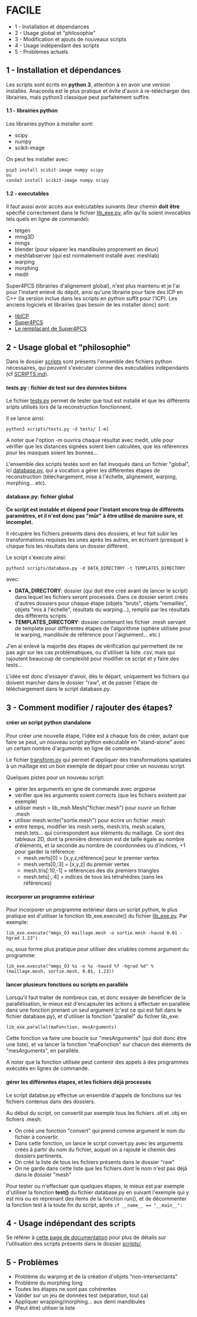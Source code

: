 # FACILE

* 1 - Installation et dépendances
* 2 - Usage global et "philosophie"
* 3 - Modification et ajouts de nouveaux scripts
* 4 - Usage indépendant des scripts
* 5 - Problèmes actuels


## 1 - Installation et dépendances

Les scripts sont écrits en **python 3**, attention à en avoir une version installée. Anaconda est le plus pratique et évite d'avoir à re-télécharger des librairies, mais python3 classique peut parfaitement suffire.

#### 1.1 - librairies python

Les librairies python à installer sont:
* scipy
* numpy
* scikit-image

On peut les installer avec:
```
pip3 install scikit-image numpy scipy
ou
conda3 install scikit-image numpy scipy
```

#### 1.2 - executables

Il faut aussi avoir accès aux exécutables suivants (leur chemin **doit être** spécifié correctement dans le fichier [lib_exe.py](scripts/lib_exe.py), afin qu'ils soient invocables tels quels en ligne de commande):
* tetgen
* mmg3D
* mmgs
* blender (pour séparer les mandibules proprement en deux)
* meshlabserver (qui est normalement installé avec meshlab)
* warping
* morphing
* medit

Super4PCS (librairies d'alignement global), n'est plus maintenu et je l'ai pour l'instant enlevé du dépôt, ainsi qu'une librairie pour faire des ICP en C++ (la version inclue dans les scripts en python suffit pour l'ICP).
Les anciens logiciels et librairies (pas besoin de les installer donc) sont:
* [libICP](https://github.com/symao/libicp)
* [Super4PCS](https://github.com/nmellado/Super4PCS)
* [Le remplaçant de Super4PCS](https://github.com/STORM-IRIT/OpenGR)

## 2 - Usage global et "philosophie"

Dans le dossier [scripts](scripts/) sont présents l'ensemble des fichiers python nécessaires, qui peuvent s'exécuter comme des exécutables indépendants (cf [SCRIPTS.md](scripts.md)).

#### tests.py : fichier de test sur des données bidons

Le fichier [tests.py](scripts/tests.py) permet de tester que tout est installé et que les différents sripts utilisés lors de la reconstruction fonctionnent.

Il se lance ainsi:
```
python3 scripts/tests.py -d tests/ [-m]
```
A noter que l'option -m ouvrira chaque résultat avec medit, utile pour vérifier que les distances signées soient bien calculées, que les références pour les masques soient les bonnes...

L'ensemble des scripts testés sont en fait invoqués dans un fichier "global", ici [database.py](scripts/database.py), qui a vocation a gérer les différentes étapes de reconstruction (téléchargement, mise à l'échelle, alignement, warping, morphing... etc).

#### database.py: fichier global

**Ce script est instable et dépend pour l'instant encore trop de différents paramètres, et il n'est donc pas "mûr" à être utilisé de manière sure, et incomplet.**

Il récupère les fichiers présents dans des dossiers, et leur fait subir les transformations requises les unes après les autres, en écrivant (presque) à chaque fois les résultats dans un dossier différent.

Le script s'éxecute ainsi:
```
python3 scripts/database.py -d DATA_DIRECTORY -t TEMPLATES_DIRECTORY
```

avec:

* **DATA_DIRECTORY**: dossier (qui doit être créé avant de lancer le script) dans lequel les fichiers seront processés. Dans ce dossier seront créés d'autres dossiers pour chaque étape (objets "bruts", objets "remaillés", objets "mis à l'échelle", résultats du warping...), remplis par les résultats des différents scripts.
* **TEMPLATES_DIRECTORY**: dossier contenant les fichier .mesh servant de template pour différentes étapes de l'algorithme (sphère utilisée pour le warping, mandibule de référence pour l'aignement... etc.)

J'en ai enlevé la majorité des étapes de vérification qui permettent de ne pas agir sur les cas problématiques, ou d'utiliser la liste .csv, mais qui rajoutent beaucoup de complexité pour modifier ce script et y faire des tests...

L'idée est donc d'essayer d'avoir, dès le départ, uniquement les fichiers qui doivent marcher dans le dossier "raw", et de passer l'étape de téléchargement dans le script database.py.

## 3 - Comment modifier / rajouter des étapes?

#### créer un script python standalone

Pour créer une nouvelle étape, l'idée est à chaque fois de créer, autant que faire se peut, un nouveau script python exécutable en "stand-alone" avec un certain nombre d'arguments en ligne de commande.

Le fichier [transform.py](scripts/transform.py) qui permet d'appliquer des transformations spatiales à un maillage est un bon exemple de départ pour créer un nouveau script.

Quelques pistes pour un nouveau script:
* gérer les arguments en igne de commande avec *argparse*
* vérifier que les arguments soient corrects (que les fichiers existent par exemple)
* utiliser mesh = lib_msh.Mesh("fichier.mesh") pour ouvrir un fichier .mesh
* utiliser mesh.write("sortie.mesh") pour écrire un fichier .mesh
* entre temps, modifier les mesh.verts, mesh.tris, mesh.scalars, mesh.tets... qui correspondent aux éléments du maillage. Ce sont des tableaux 2D, dont la première dimension est de taille égale au nombre d'éléments, et la seconde au nombre de coordonnées ou d'indices, +1 pour garder la référence:
  * mesh.verts[0] = [x,y,z,référence] pour le premier vertex
  * mesh.verts[0,:3] = [x,y,z] du premier vertex
  * mesh.tris[:10,-1] = références des dix premiers triangles
  * mesh.tets[:,:4] = indices de tous les tétrahèdres (sans les références)

#### incorporer un programme extérieur

Pour incorporer un programme extérieur dans un script python, le plus pratique est d'utiliser la fonction lib_exe.execute() du fichier [lib_exe.py](scripts/lib_exe.py). Par exemple:

```
lib_exe.execute("mmgs_O3 maillage.mesh -o sortie.mesh -hausd 0.01 -hgrad 1.23")
```
ou, sous forme plus pratique pour utiliser des vriables comme argument du programme:
```
lib_exe.execute("mmgs_O3 %s -o %s -hausd %f -hgrad %d" % (maillage.mesh, sortie.mesh, 0.01, 1.23))
```

#### lancer plusieurs fonctions ou scripts en parallèle

Lorsqu'il faut traiter de nombreux cas, et donc essayer de bénéficier de la parallélisation, le mieux est d'encapsuler les actions à effectuer en parallèle dans une fonction prenant un seul argument (c'est ce qui est fait dans le fichier database.py), et d'utiliser la fonction "parallel" du fichier lib_exe:
```
lib_exe.parallel(maFonction, mesArguments)
```
Cette fonction va faire une boucle sur "mesArguments" (qui doit donc être une liste), et va lancer la fonction "maFonction" sur chacun des éléments de "mesArguments", en parallèle.

A noter que la fonction utilisée peut contenir des appels à des programmes exécutés en lignes de commande.

#### gérer les différentes étapes, et les fichiers déjà processés

Le script databse.py effectue un ensemble d'appels de fonctions sur les fichiers contenus dans des dossiers.

Au début du script, on convertit par exemple tous les fichiers .stl et .obj en fichiers .mesh:
* On créé une fonction "convert" qui prend comme argument le nom du fichier à convertir.
* Dans cette fonction, on lance le script convert.py avec les arguments créés à partir du nom du fichier, auquel on a rajouté le chemin des dossiers pertinents.
* On créé la liste de tous les fichiers présents dans le dossier "raw"
* On ne garde dans cette liste que les fichiers dont le nom n'est pas déjà dans le dossier "mesh"

Pour tester ou n'effectuer que quelques étapes, le mieux est par exemple d'utiliser la fonction **test()** du fichier database.py en suivant l'exemple qui y est mis ou en reprenant des items de la fonction run(), et de décommenter la fonction test à la toute fin du script, après `if __name__ == "__main__":`

## 4 - Usage indépendant des scripts

Se référer à [cette page de documentation](SCRIPTS.md) pour plus de détails sur l'utilisation des scripts présents dans le dossier [scripts/](scripts/).


## 5 - Problèmes
* Problème du warping et de la création d'objets "non-intersectants"
* Problème du morphing long
* Toutes les étapes ne sont pas cohérentes
* Valider sur un jeu de données test (séparation, tout ça)
* Appliquer wrapping/morphing... aux demi mandibules
* (Peut être) utiliser la liste
